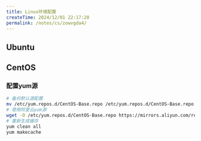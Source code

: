 ```yaml
---
title: Linux环境配置
createTime: 2024/12/01 22:17:20
permalink: /notes/cs/zowvgda4/
---
```

## Ubuntu





## CentOS

### 配置yum源

```sh
# 备份默认源配置
mv /etc/yum.repos.d/CentOS-Base.repo /etc/yum.repos.d/CentOS-Base.repo.bak
# 使用阿里云yum源
wget -O /etc/yum.repos.d/CentOS-Base.repo https://mirrors.aliyun.com/repo/Centos-7.repo
# 重新生成缓存
yum clean all
yum makecache
```